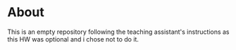 # About
This is an empty repository following the teaching assistant's instructions as this HW was optional and i chose not to do it.
  
